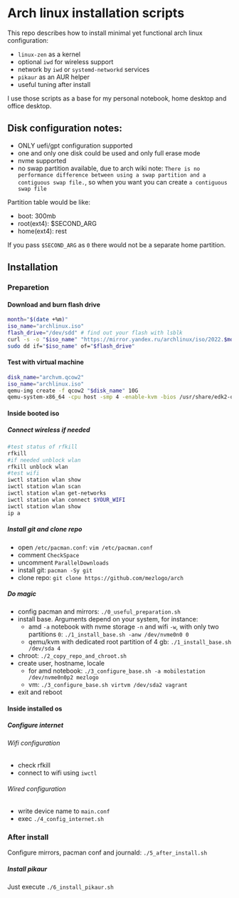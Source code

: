 # Arch linux installation scripts

This repo describes how to install minimal yet functional arch linux configuration:
- `linux-zen` as a kernel
- optional `iwd` for wireless support
- network by `iwd` or `systemd-networkd` services
- `pikaur` as an AUR helper
- useful tuning after install

I use those scripts as a base for my personal notebook, home desktop and office desktop.

## Disk configuration notes:

- ONLY uefi/gpt configuration supported
- one and only one disk could be used and only full erase mode
- nvme supported
- no swap partition available, due to arch wiki note: `There is no performance difference between using a swap partition and a contiguous swap file.`, so when you want you can create `a contiguous swap file`

Partition table would be like:
- boot: 300mb
- root(ext4): $SECOND_ARG
- home(ext4): rest

If you pass `$SECOND_ARG` as `0` there would not be a separate home partition.


## Installation

### Preparetion

#### Download and burn flash drive

```sh
month="$(date +%m)"
iso_name="archlinux.iso"
flash_drive="/dev/sdd" # find out your flash with lsblk
curl -s -o "$iso_name" "https://mirror.yandex.ru/archlinux/iso/2022.$month.01/archlinux-2022.$month.01-x86_64.iso"
sudo dd if="$iso_name" of="$flash_drive"
```

#### Test with virtual machine

```sh
disk_name="archvm.qcow2"
iso_name="archlinux.iso"
qemu-img create -f qcow2 "$disk_name" 10G
qemu-system-x86_64 -cpu host -smp 4 -enable-kvm -bios /usr/share/edk2-ovmf/x64/OVMF.fd -boot d -cdrom "$iso_name" -hda "$disk_name" -m 4096
```

#### Inside booted iso

##### Connect wireless if needed

```sh
#test status of rfkill
rfkill
#if needed unblock wlan
rfkill unblock wlan
#test wifi
iwctl station wlan show
iwctl station wlan scan
iwctl station wlan get-networks
iwctl station wlan connect $YOUR_WIFI
iwctl station wlan show
ip a
```

##### Install git and clone repo

- open `/etc/pacman.conf`: `vim /etc/pacman.conf`
- comment `CheckSpace`
- uncomment `ParallelDownloads`
- install git: `pacman -Sy git`
- clone repo: `git clone https://github.com/mezlogo/arch`

##### Do magic

- config pacman and mirrors: `./0_useful_preparation.sh`
- install base. Arguments depend on your system, for instance:
  - amd `-a` notebook with nvme storage `-n` and wifi `-w`, with only two partitions `0`: `./1_install_base.sh -anw /dev/nvme0n0 0`
  - qemu/kvm with dedicated root partition of 4 gb: `./1_install_base.sh /dev/sda 4`
- chroot: `./2_copy_repo_and_chroot.sh`
- create user, hostname, locale
  - for amd notebook: `./3_configure_base.sh -a mobilestation /dev/nvme0n0p2 mezlogo`
  - vm: `./3_configure_base.sh virtvm /dev/sda2 vagrant`
- exit and reboot

#### Inside installed os

##### Configure internet

###### Wifi configuration

- check rfkill
- connect to wifi using `iwctl`

###### Wired configuration

- write device name to `main.conf`
- exec `./4_config_internet.sh`

### After install

Configure mirrors, pacman conf and journald: `./5_after_install.sh`

##### Install pikaur

Just execute `./6_install_pikaur.sh`
